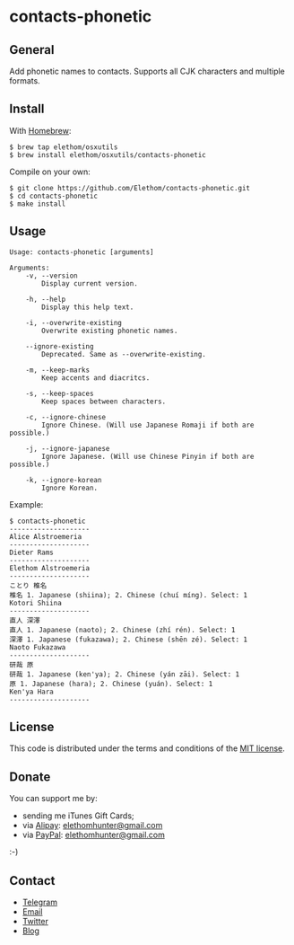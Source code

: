 # contacts-phonetic

## General

Add phonetic names to contacts. Supports all CJK characters and multiple formats.

## Install

With [Homebrew](https://github.com/Homebrew/homebrew):

```Shell
$ brew tap elethom/osxutils
$ brew install elethom/osxutils/contacts-phonetic
```

Compile on your own:

```Shell
$ git clone https://github.com/Elethom/contacts-phonetic.git
$ cd contacts-phonetic
$ make install
```

## Usage

```
Usage: contacts-phonetic [arguments]

Arguments:
    -v, --version
        Display current version.
    
    -h, --help
        Display this help text.
    
    -i, --overwrite-existing
        Overwrite existing phonetic names.
    
    --ignore-existing
        Deprecated. Same as --overwrite-existing.
    
    -m, --keep-marks
        Keep accents and diacritcs.
    
    -s, --keep-spaces
        Keep spaces between characters.
    
    -c, --ignore-chinese
        Ignore Chinese. (Will use Japanese Romaji if both are possible.)
    
    -j, --ignore-japanese
        Ignore Japanese. (Will use Chinese Pinyin if both are possible.)
    
    -k, --ignore-korean
        Ignore Korean.
```

Example:

```
$ contacts-phonetic
--------------------
Alice Alstroemeria
--------------------
Dieter Rams
--------------------
Elethom Alstroemeria
--------------------
ことり 椎名
椎名 1. Japanese (shiina); 2. Chinese (chuí míng). Select: 1
Kotori Shiina
--------------------
直人 深澤
直人 1. Japanese (naoto); 2. Chinese (zhí rén). Select: 1
深澤 1. Japanese (fukazawa); 2. Chinese (shēn zé). Select: 1
Naoto Fukazawa
--------------------
研哉 原
研哉 1. Japanese (ken'ya); 2. Chinese (yán zāi). Select: 1
原 1. Japanese (hara); 2. Chinese (yuán). Select: 1
Ken'ya Hara
--------------------
```

## License

This code is distributed under the terms and conditions of the [MIT license](http://opensource.org/licenses/MIT).

## Donate

You can support me by:

* sending me iTunes Gift Cards;
* via [Alipay](https://www.alipay.com): elethomhunter@gmail.com
* via [PayPal](https://www.paypal.com): elethomhunter@gmail.com

:-)

## Contact

* [Telegram](http://telegram.me/elethom)
* [Email](mailto:elethomhunter@gmail.com)
* [Twitter](https://twitter.com/elethomhunter)
* [Blog](http://blog.projectrhinestone.org)
